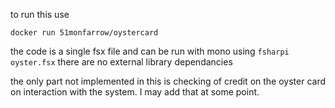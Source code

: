 to run this use

```
docker run 51monfarrow/oystercard
```

the code is a single fsx file and can be run with mono using ```fsharpi oyster.fsx``` there are no external library dependancies

the only part not implemented in this is checking of credit on the oyster card on interaction with the system. I may add that at some point.
